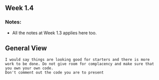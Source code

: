 ## Week 1.4

### Notes:

- All the notes at Week 1.3 applies here too.

## General View

```
I would say things are looking good for starters and there is more work to be done. Do not give room for complacency and make sure that you own your own code.
Don't comment out the code you are to present
```
